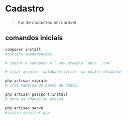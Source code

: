 # Cadastro

> Api de cadastros em Laravel

## comandos iniciais

``` bash
composer install  
#instala dependencias. 

# copiar e renomear o `.env.example` para `.env`  

# criar arquivo `database.sqlite` na pasta `database`  

php artisan migrate  
# cria tabelas do banco de dados.

php artisan passport:install  
# gera as chaves de acesso.

php artisan serve  
#inicia servitor php
```